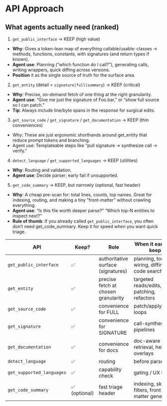 # API Approach
## What agents actually need (ranked)

1) `get_public_interface` → KEEP (high value)
- **Why**: Gives a token-lean map of everything callable/usable: classes → methods, functions, constants, with signatures (and return types if known).
- **Agent use**: Planning (“which function do I call?”), generating calls, writing wrappers, quick diffing across versions.
- **Position** it as the single source of truth for the surface area.

2) `get_entity` (detail = `signature|full|summary`) → KEEP (critical)
- **Why**: Precise, on-demand fetch of one thing at the right granularity.
- **Agent use**: “Give me just the signature of Foo.bar,” or “show full source so I can patch.”
- **Tip**: Always include line/byte spans in the response for surgical edits.

3) `get_source_code` / `get_signature` / `get_documentation` → KEEP (thin conveniences)
- Why: These are just ergonomic shorthands around get_entity that reduce prompt tokens and branching.
- Agent use: Templateable steps like “pull signature → synthesize call → verify.”

4) `detect_language` / `get_supported_languages` → KEEP (utilities)
- **Why**: Routing and validation.
- **Agent use**: Decide parser; early fail if unsupported.

5) `get_code_summary` → KEEP, but narrowly (optional, fast header)
- **Why**: A cheap pre-scan for: total lines, counts, top names. Great for indexing, routing, and making a tiny “front-matter” without crawling everything.
- **Agent use**: “Is this file worth deeper parse?” “Which top-N entities to inspect next?”
- **Rule of thumb**: If you already called `get_public_interface`, you often don’t need get_code_summary. Keep it for speed when you want quick triage.


| API                       | Keep?        | Role                                | When it earns its keep                          |
| ------------------------- | ------------ | ----------------------------------- | ----------------------------------------------- |
| `get_public_interface`    | ✅            | authoritative surface (signatures)  | planning, tool wiring, diffing, code search UIs |
| `get_entity`              | ✅            | precise fetch at chosen granularity | targeted reads/edits, patching, refactors       |
| `get_source_code`         | ✅            | convenience for FULL                | patch/apply/verify loops                        |
| `get_signature`           | ✅            | convenience for SIGNATURE           | call-synthesis pipelines                        |
| `get_documentation`       | ✅            | convenience for docs                | doc-aware retrieval, help overlays              |
| `detect_language`         | ✅            | routing                             | before parse                                    |
| `get_supported_languages` | ✅            | capability check                    | gating / UX hints                               |
| `get_code_summary`        | ✅ (optional) | fast triage header                  | indexing, skim-filters, front-matter generation |
